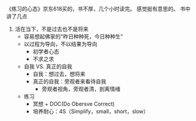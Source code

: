 《练习的心态》京东618买的，书不厚，几个小时读完。
感觉挺有意思的。
书中讲了几点
1. 活在当下，不是过去也不是将来
   * 容易想起佛家的"昨日种种死，今日种种生"
   * 以过程为导向，不以结果为导向
      * 初学者心态
      * 不求之求
   * 自我 VS. 真正的自我
      * 自我：想过去，想将来
      * 真正的自我：旁观者来看待自我
         * 旁观者视角，旁观者清，剖离情绪
   * 练习
      * 冥想 + DOC(Do Obersve Correct)
      * 培养耐心：4S（Simplify，small，short，slow）